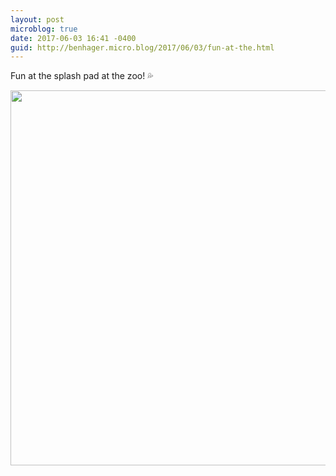 ```yaml
---
layout: post
microblog: true
date: 2017-06-03 16:41 -0400
guid: http://benhager.micro.blog/2017/06/03/fun-at-the.html
---
```

Fun at the splash pad at the zoo! 💦

<img src="http://benhager.micro.blog/uploads/2017/3514014cec.jpg" width="600" height="600" style="height: auto" />
